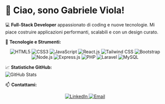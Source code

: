 # 👋 Ciao, sono Gabriele Viola!

💻 **Full-Stack Developer** appassionato di coding e nuove tecnologie. Mi piace costruire applicazioni performanti, scalabili e con un design curato.

🚀 **Tecnologie e Strumenti:**
<p align="center">
  <img src="https://img.shields.io/badge/-HTML5-E34F26?style=flat-square&logo=html5&logoColor=white" alt="HTML5" />
  <img src="https://img.shields.io/badge/-CSS3-1572B6?style=flat-square&logo=css3&logoColor=white" alt="CSS3" />
  <img src="https://img.shields.io/badge/-JavaScript-F7DF1E?style=flat-square&logo=javascript&logoColor=black" alt="JavaScript" />
  <img src="https://img.shields.io/badge/-React.js-61DAFB?style=flat-square&logo=react&logoColor=black" alt="React.js" />
  <img src="https://img.shields.io/badge/-Tailwind%20CSS-06B6D4?style=flat-square&logo=tailwindcss&logoColor=white" alt="Tailwind CSS" />
  <img src="https://img.shields.io/badge/-Bootstrap-7952B3?style=flat-square&logo=bootstrap&logoColor=white" alt="Bootstrap" />
  <img src="https://img.shields.io/badge/-Node.js-339933?style=flat-square&logo=node.js&logoColor=white" alt="Node.js" />
  <img src="https://img.shields.io/badge/-Express.js-000000?style=flat-square&logo=express&logoColor=white" alt="Express.js" />
  <img src="https://img.shields.io/badge/-PHP-777BB4?style=flat-square&logo=php&logoColor=white" alt="PHP" />
  <img src="https://img.shields.io/badge/-Laravel-FF2D20?style=flat-square&logo=laravel&logoColor=white" alt="Laravel" />
  <img src="https://img.shields.io/badge/-MySQL-4479A1?style=flat-square&logo=mysql&logoColor=white" alt="MySQL" />
</p>

📈 **Statistiche GitHub:**  
![GitHub Stats](https://github-readme-stats.vercel.app/api?username=gabriele-viola&show_icons=true&hide_title=true&count_private=true&hide=prs&theme=radical)

📫 **Contattami:**


<p align="center">
  <a href="https://www.linkedin.com/in/gabriele-viola-733245202" target="_blank">
    <img src="https://img.shields.io/badge/LinkedIn-Gabriele%20Viola-blue?style=for-the-badge&logo=linkedin&logoColor=white" alt="LinkedIn"/>
  </a>
  <a href="mailto:gabrieleviola50@gmail.com" target="_blank">
    <img src="https://img.shields.io/badge/Email-gabrieleviola50%40gmail.com-red?style=for-the-badge&logo=gmail&logoColor=white" alt="Email"/>
  </a>
</p>

